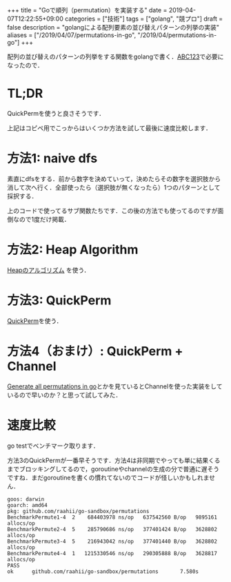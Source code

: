 +++
title = "Goで順列（permutation）を実装する"
date = 2019-04-07T12:22:55+09:00
categories = ["技術"]
tags = ["golang", "競プロ"]
draft = false
description = "golangによる配列要素の並び替えパターンの列挙の実装"
aliases = ["/2019/04/07/permutations-in-go", "/2019/04/permutations-in-go"]
+++



配列の並び替えのパターンの列挙をする関数をgolangで書く．[ABC123](https://atcoder.jp/contests/abc123)で必要になったので．

# TL;DR

QuickPermを使うと良さそうです．

<script src="https://gist.github.com/raahii/6dd5f44e469f32200bd805700981a10d.js"></script>

<script src="https://gist.github.com/raahii/e53932d299c38a52ad5f114ca6641e1c.js"></script>

上記はコピペ用でこっからはいくつか方法を試して最後に速度比較します．

# 方法1: naive dfs

素直にdfsをする．前から数字を決めていって，決めたらその数字を選択肢から消して次へ行く．全部使ったら（選択肢が無くなったら）1つのパターンとして採択する．

<script src="https://gist.github.com/raahii/9115d1bd0592aec243f47987c4c7dc4a.js"></script>

上のコードで使ってるサブ関数たちです．この後の方法でも使ってるのですが面倒なので1度だけ掲載．

<script src="https://gist.github.com/raahii/f0f3d7e2fd8c4b8f11c7278b45e43858.js"></script>

# 方法2: Heap Algorithm

 [Heapのアルゴリズム](https://ja.wikipedia.org/wiki/Heap%E3%81%AE%E3%82%A2%E3%83%AB%E3%82%B4%E3%83%AA%E3%82%BA%E3%83%A0) を使う．

<script src="https://gist.github.com/raahii/d0fa00607fda89cb954607d188371e0e.js"></script>

# 方法3: QuickPerm

[QuickPerm](http://www.quickperm.org/)を使う．

<script src="https://gist.github.com/raahii/23e962eb81a43275445702cc0101381e.js"></script>



# 方法4（おまけ）: QuickPerm + Channel

[Generate all permutations in go](https://stackoverflow.com/questions/30226438/generate-all-permutations-in-go)とかを見ているとChannelを使った実装をしているので早いのか？と思って試してみた．

<script src="https://gist.github.com/raahii/2d6128b09895c388e223f55ffacdea7f.js"></script>


# 速度比較

go testでベンチマーク取ります．

<script src="https://gist.github.com/raahii/1186cc916e7c54531e73a82ef42de679.js"></script>


方法3のQuickPermが一番早そうです．方法4は非同期でやっても単に結果くるまでブロッキングしてるので，goroutineやchannelの生成の分で普通に遅そうですね．まだgoroutineを書くの慣れてないのでコードが怪しいかもしれません．

```
goos: darwin
goarch: amd64
pkg: github.com/raahii/go-sandbox/permutations
BenchmarkPermute1-4  2    684403978 ns/op   637542560 B/op   9895161 allocs/op
BenchmarkPermute2-4  5    285790686 ns/op   377401424 B/op   3628802 allocs/op
BenchmarkPermute3-4  5    216943042 ns/op   377401440 B/op   3628802 allocs/op
BenchmarkPermute4-4  1   1215330546 ns/op   290305888 B/op   3628817 allocs/op
PASS
ok      github.com/raahii/go-sandbox/permutations       7.580s
```
